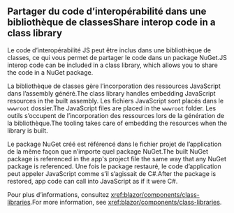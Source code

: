 ## <a name="share-interop-code-in-a-class-library"></a><span data-ttu-id="b844b-101">Partager du code d’interopérabilité dans une bibliothèque de classes</span><span class="sxs-lookup"><span data-stu-id="b844b-101">Share interop code in a class library</span></span>

<span data-ttu-id="b844b-102">Le code d’interopérabilité JS peut être inclus dans une bibliothèque de classes, ce qui vous permet de partager le code dans un package NuGet.</span><span class="sxs-lookup"><span data-stu-id="b844b-102">JS interop code can be included in a class library, which allows you to share the code in a NuGet package.</span></span>

<span data-ttu-id="b844b-103">La bibliothèque de classes gère l’incorporation des ressources JavaScript dans l’assembly généré.</span><span class="sxs-lookup"><span data-stu-id="b844b-103">The class library handles embedding JavaScript resources in the built assembly.</span></span> <span data-ttu-id="b844b-104">Les fichiers JavaScript sont placés dans le `wwwroot` dossier.</span><span class="sxs-lookup"><span data-stu-id="b844b-104">The JavaScript files are placed in the `wwwroot` folder.</span></span> <span data-ttu-id="b844b-105">Les outils s’occupent de l’incorporation des ressources lors de la génération de la bibliothèque.</span><span class="sxs-lookup"><span data-stu-id="b844b-105">The tooling takes care of embedding the resources when the library is built.</span></span>

<span data-ttu-id="b844b-106">Le package NuGet créé est référencé dans le fichier projet de l’application de la même façon que n’importe quel package NuGet.</span><span class="sxs-lookup"><span data-stu-id="b844b-106">The built NuGet package is referenced in the app's project file the same way that any NuGet package is referenced.</span></span> <span data-ttu-id="b844b-107">Une fois le package restauré, le code d’application peut appeler JavaScript comme s’il s’agissait de C#.</span><span class="sxs-lookup"><span data-stu-id="b844b-107">After the package is restored, app code can call into JavaScript as if it were C#.</span></span>

<span data-ttu-id="b844b-108">Pour plus d’informations, consultez <xref:blazor/components/class-libraries>.</span><span class="sxs-lookup"><span data-stu-id="b844b-108">For more information, see <xref:blazor/components/class-libraries>.</span></span>
